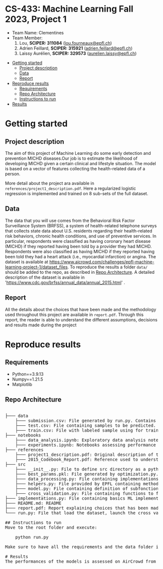 # CS-433: Machine Learning Fall 2023, Project 1 
- Team Name: Clementines
- Team Member:
    1. Lou, **SCIPER: 311084** (lou.fourneaux@epfl.ch)
    2. Adrien Feillard, **SCIPER: 315921** (adrien.feillard@epfl.ch)
    3. Laissy Aurélien, **SCIPER: 329573** (aurelien.laissy@epfl.ch)

* [Getting started](#getting-started)
    * [Project description](#project-description)
    * [Data](#data)
    * [Report](#report)
* [Reproduce results](#reproduce-results)
    * [Requirements](#Requirements)
    * [Repo Architecture](#repo-architecture)
    * [Instructions to run](#instructions-to-run)
* [Results](#results)

# Getting started
## Project description
The aim of this project of Machine Learning do some early detection and prevention MICHD diseases.Our job is to estimate the likelihood of developing MICHD given a certain clinical and lifestyle situation.
The model is based on a vector of features collecting the health-related data of a person.

More detail about the project ara available in `references/project1_description.pdf`. Here a regularized logistic regression is implemented and trained on 8 sub-sets of the full dataset. 
## Data
The data that you will use comes from the Behavioral Risk Factor Surveillance System (BRFSS), a system of
health-related telephone surveys that collects state data about U.S. residents regarding their health-related risk
behaviors, chronic health conditions, and use of preventive services. In particular, respondents were classified
as having coronary heart disease (MICHD) if they reported having been told by a provider they had MICHD.
Respondents were also classified as having MICHD if they reported having been told they had a heart attack (i.e.,
myocardial infarction) or angina.
 The dataset is available at https://www.aicrowd.com/challenges/epfl-machine-learning-project-1/dataset_files. To reproduce the results a folder `data/` should be added to the repo, as described in [Repo Architecture](#repo-architecture). A detailed description of the dataset is available in 'https://www.cdc.gov/brfss/annual_data/annual_2015.html'
.

## Report
All the details about the choices that have been made and the methodology used throughout this project are available in `report.pdf`. Through this report, the reader is able to understand the different assumptions, decisions and results made during the project
# Reproduce results
## Requirements
- Python==3.9.13
- Numpy==1.21.5
- Matplotlib

## Repo Architecture
<pre>  
├─── data
    ├─── submission.csv: File generated by run.py. Contains predictions of sample from test.csv. 
    ├─── test.csv: File containing samples to be predicted.
    ├─── train.csv: File with labeled sample using for training.
├─── notebooks
    ├─── data_analysis.ipynb: Exploratory data analysis notebooks. Helps to visualize distributions of features.
    ├─── experiments.ipynb: Notebooks assessing performance of very basics models.
├─── references
    ├─── project1_description.pdf: Original description of the project provided by EPFL.
    ├─── 2015_Codebook_Report.pdf: Reference used to understand features of the dataset.
├─── src
    ├─── __init__.py: File to define src directory as a python package
    ├─── best_params.pkl: File generated by optimization.py. Contains best degree and lambda_ for each sub-models. This file is loaded in run.py.
    ├─── data_processing.py: File containing implementations to process the raw data.
    ├─── helpers.py: File provided by EPFL containing methods to load the data and create submissions for aircrowd.
    ├─── model.py: File containing definition of subfonctions used in implementations.py
    ├─── cross_validation.py: File containing functions to find the best hyperparameters for each optimization methods
├─── implementations.py: File containing basics ML implementations asked in the project description.
├─── README.md: README
├─── report.pdf: Report explaining choices that has been made.
└─── run.py: File that load the dataset, launch the cross validation, trains models with parameters  and generate submissison.csv.

## Instructions to run 
Move to the root folder and execute:

    python run.py

Make sure to have all the requirements and the data folder in the root. 

# Results
The performances of the models is assessed on AirCrowd from `data/submission.csv` generated by `run.py`. The model achieves a global accuracy of "enter our best accuracy" with a F1-score of "best f1 score".

